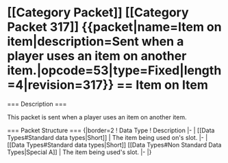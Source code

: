 \[\[Category Packet\]\] \[\[Category Packet 317\]\] {{packet\|name=Item
on item\|description=Sent when a player uses an item on another
item.\|opcode=53\|type=Fixed\|length=4\|revision=317}} == Item on Item
==

=== Description ===

This packet is sent when a player uses an item on another item.

=== Packet Structure === {\|border=2 ! Data Type ! Description \|- \|
\[\[Data Types\#Standard data types\|Short\]\] \| The item being used
on's slot. \|- \| \[\[Data Types\#Standard data types\|Short\]\]
\[\[Data Types\#Non Standard Data Types\|Special A\]\] \| The item being
used's slot. \|- \|}
